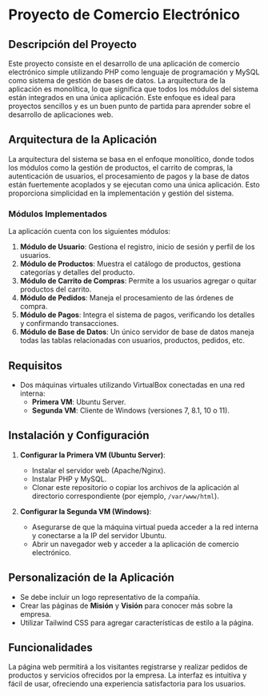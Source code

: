 # Proyecto de Comercio Electrónico

## Descripción del Proyecto

Este proyecto consiste en el desarrollo de una aplicación de comercio electrónico simple utilizando PHP como lenguaje de programación y MySQL como sistema de gestión de bases de datos. La arquitectura de la aplicación es monolítica, lo que significa que todos los módulos del sistema están integrados en una única aplicación. Este enfoque es ideal para proyectos sencillos y es un buen punto de partida para aprender sobre el desarrollo de aplicaciones web.

## Arquitectura de la Aplicación

La arquitectura del sistema se basa en el enfoque monolítico, donde todos los módulos como la gestión de productos, el carrito de compras, la autenticación de usuarios, el procesamiento de pagos y la base de datos están fuertemente acoplados y se ejecutan como una única aplicación. Esto proporciona simplicidad en la implementación y gestión del sistema.

### Módulos Implementados

La aplicación cuenta con los siguientes módulos:

1. **Módulo de Usuario**: Gestiona el registro, inicio de sesión y perfil de los usuarios.
2. **Módulo de Productos**: Muestra el catálogo de productos, gestiona categorías y detalles del producto.
3. **Módulo de Carrito de Compras**: Permite a los usuarios agregar o quitar productos del carrito.
4. **Módulo de Pedidos**: Maneja el procesamiento de las órdenes de compra.
5. **Módulo de Pagos**: Integra el sistema de pagos, verificando los detalles y confirmando transacciones.
6. **Módulo de Base de Datos**: Un único servidor de base de datos maneja todas las tablas relacionadas con usuarios, productos, pedidos, etc.

## Requisitos

- Dos máquinas virtuales utilizando VirtualBox conectadas en una red interna:
  - **Primera VM**: Ubuntu Server.
  - **Segunda VM**: Cliente de Windows (versiones 7, 8.1, 10 o 11).

## Instalación y Configuración

1. **Configurar la Primera VM (Ubuntu Server)**:
   - Instalar el servidor web (Apache/Nginx).
   - Instalar PHP y MySQL.
   - Clonar este repositorio o copiar los archivos de la aplicación al directorio correspondiente (por ejemplo, `/var/www/html`).

2. **Configurar la Segunda VM (Windows)**:
   - Asegurarse de que la máquina virtual pueda acceder a la red interna y conectarse a la IP del servidor Ubuntu.
   - Abrir un navegador web y acceder a la aplicación de comercio electrónico.

## Personalización de la Aplicación

- Se debe incluir un logo representativo de la compañía.
- Crear las páginas de **Misión** y **Visión** para conocer más sobre la empresa.
- Utilizar Tailwind CSS para agregar características de estilo a la página.

## Funcionalidades

La página web permitirá a los visitantes registrarse y realizar pedidos de productos y servicios ofrecidos por la empresa. La interfaz es intuitiva y fácil de usar, ofreciendo una experiencia satisfactoria para los usuarios.
